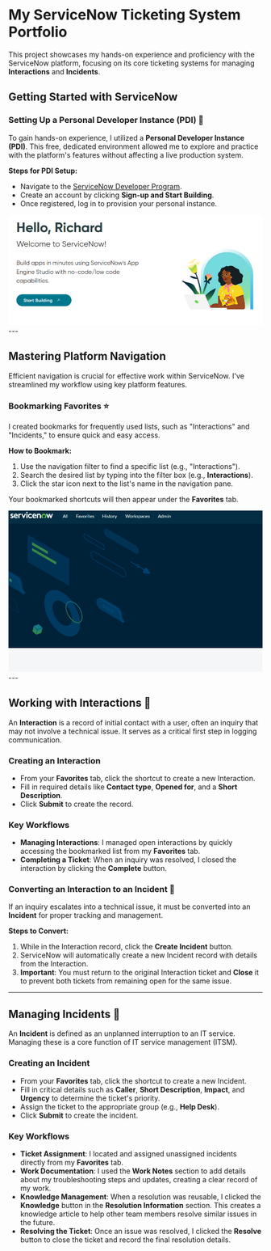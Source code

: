 # My ServiceNow Ticketing System Portfolio

This project showcases my hands-on experience and proficiency with the ServiceNow platform, focusing on its core ticketing systems for managing **Interactions** and **Incidents**.

## Getting Started with ServiceNow

### Setting Up a Personal Developer Instance (PDI) 🏡
To gain hands-on experience, I utilized a **Personal Developer Instance (PDI)**. This free, dedicated environment allowed me to explore and practice with the platform's features without affecting a live production system.

**Steps for PDI Setup:**
* Navigate to the [ServiceNow Developer Program](https://developer.servicenow.com/).
* Create an account by clicking **Sign-up and Start Building**.
* Once registered, log in to provision your personal instance.
<div align="center">
  <img src="assets/creating-pdi.png" alt="A photo to show what it looks like to create a PDI" width="700">
</div>
---

## Mastering Platform Navigation

Efficient navigation is crucial for effective work within ServiceNow. I've streamlined my workflow using key platform features.

### Bookmarking Favorites ⭐
I created bookmarks for frequently used lists, such as "Interactions" and "Incidents," to ensure quick and easy access.

**How to Bookmark:**
1.  Use the navigation filter to find a specific list (e.g., "Interactions").
2.  Search the desired list by typing into the filter box (e.g., **Interactions**).
3.  Click the star icon next to the list's name in the navigation pane.

Your bookmarked shortcuts will then appear under the **Favorites** tab.
<div align="center">
  <img src="assets/favorites.gif" alt="A gif of how to create Favorites list" width="700">
</div>
---

## Working with Interactions 🤝

An **Interaction** is a record of initial contact with a user, often an inquiry that may not involve a technical issue. It serves as a critical first step in logging communication.

### Creating an Interaction
* From your **Favorites** tab, click the shortcut to create a new Interaction.
* Fill in required details like **Contact type**, **Opened for**, and a **Short Description**.
* Click **Submit** to create the record.

### Key Workflows
* **Managing Interactions**: I managed open interactions by quickly accessing the bookmarked list from my **Favorites** tab.
* **Completing a Ticket**: When an inquiry was resolved, I closed the interaction by clicking the **Complete** button.

### Converting an Interaction to an Incident 🔄
If an inquiry escalates into a technical issue, it must be converted into an **Incident** for proper tracking and management.

**Steps to Convert:**
1.  While in the Interaction record, click the **Create Incident** button.
2.  ServiceNow will automatically create a new Incident record with details from the Interaction.
3.  **Important**: You must return to the original Interaction ticket and **Close** it to prevent both tickets from remaining open for the same issue.

---

## Managing Incidents 🚨

An **Incident** is defined as an unplanned interruption to an IT service. Managing these is a core function of IT service management (ITSM).

### Creating an Incident
* From your **Favorites** tab, click the shortcut to create a new Incident.
* Fill in critical details such as **Caller**, **Short Description**, **Impact**, and **Urgency** to determine the ticket's priority.
* Assign the ticket to the appropriate group (e.g., **Help Desk**).
* Click **Submit** to create the incident.

### Key Workflows
* **Ticket Assignment**: I located and assigned unassigned incidents directly from my **Favorites** tab.
* **Work Documentation**: I used the **Work Notes** section to add details about my troubleshooting steps and updates, creating a clear record of my work.
* **Knowledge Management**: When a resolution was reusable, I clicked the **Knowledge** button in the **Resolution Information** section. This creates a knowledge article to help other team members resolve similar issues in the future.
* **Resolving the Ticket**: Once an issue was resolved, I clicked the **Resolve** button to close the ticket and record the final resolution details.
